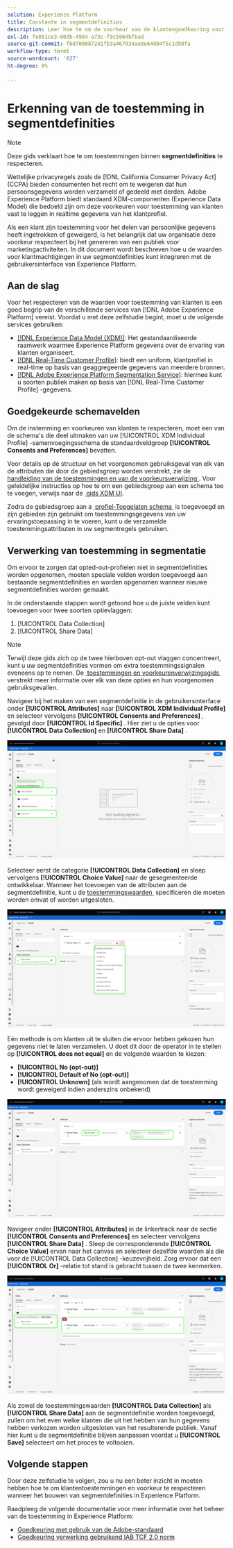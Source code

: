 ```yaml
---
solution: Experience Platform
title: Constante in segmentdefinities
description: Leer hoe te om de voorkeur van de klantengoedkeuring voor het verzamelen van persoonlijke gegevens en het delen in segmenteringsverrichtingen na te leven.
exl-id: fe851ce3-60db-4984-a73c-f9c5964bfbad
source-git-commit: f6d700087241fb3a467934ae8e64d04f5c1d98fa
workflow-type: tm+mt
source-wordcount: '627'
ht-degree: 0%

---
```


# Erkenning van de toestemming in segmentdefinities

>[!NOTE]
>
>Deze gids verklaart hoe te om toestemmingen binnen **segmentdefinities** te respecteren.

Wettelijke privacyregels zoals de [!DNL California Consumer Privacy Act] (CCPA) bieden consumenten het recht om te weigeren dat hun persoonsgegevens worden verzameld of gedeeld met derden. Adobe Experience Platform biedt standaard XDM-componenten (Experience Data Model) die bedoeld zijn om deze voorkeuren voor toestemming van klanten vast te leggen in realtime gegevens van het klantprofiel.

Als een klant zijn toestemming voor het delen van persoonlijke gegevens heeft ingetrokken of geweigerd, is het belangrijk dat uw organisatie deze voorkeur respecteert bij het genereren van een publiek voor marketingactiviteiten. In dit document wordt beschreven hoe u de waarden voor klantmachtigingen in uw segmentdefinities kunt integreren met de gebruikersinterface van Experience Platform.

## Aan de slag

Voor het respecteren van de waarden voor toestemming van klanten is een goed begrip van de verschillende services van [!DNL Adobe Experience Platform] vereist. Voordat u met deze zelfstudie begint, moet u de volgende services gebruiken:

* [[!DNL Experience Data Model (XDM)]](../../xdm/home.md): Het gestandaardiseerde raamwerk waarmee Experience Platform gegevens over de ervaring van klanten organiseert.
* [[!DNL Real-Time Customer Profile]](../../profile/home.md): biedt een uniform, klantprofiel in real-time op basis van geaggregeerde gegevens van meerdere bronnen.
* [[!DNL Adobe Experience Platform Segmentation Service]](../home.md): hiermee kunt u soorten publiek maken op basis van [!DNL Real-Time Customer Profile] -gegevens.

## Goedgekeurde schemavelden

Om de instemming en voorkeuren van klanten te respecteren, moet een van de schema&#39;s die deel uitmaken van uw [!UICONTROL XDM Individual Profile] -samenvoegingsschema de standaardveldgroep **[!UICONTROL Consents and Preferences]** bevatten.

Voor details op de structuur en het voorgenomen gebruiksgeval van elk van de attributen die door de gebiedsgroep worden verstrekt, zie de [&#x200B; handleiding van de toestemmingen en van de voorkeursverwijzing &#x200B;](../../xdm/field-groups/profile/consents.md). Voor geleidelijke instructies op hoe te om een gebiedsgroep aan een schema toe te voegen, verwijs naar de [&#x200B; gids XDM UI &#x200B;](../../xdm/ui/resources/schemas.md#add-field-groups).

Zodra de gebiedsgroep aan a [&#x200B; profiel-Toegelaten schema &#x200B;](../../xdm/ui/resources/schemas.md#profile) is toegevoegd en zijn gebieden zijn gebruikt om toestemmingsgegevens van uw ervaringstoepassing in te voeren, kunt u de verzamelde toestemmingsattributen in uw segmentregels gebruiken.

## Verwerking van toestemming in segmentatie

Om ervoor te zorgen dat opted-out-profielen niet in segmentdefinities worden opgenomen, moeten speciale velden worden toegevoegd aan bestaande segmentdefinities en worden opgenomen wanneer nieuwe segmentdefinities worden gemaakt.

In de onderstaande stappen wordt getoond hoe u de juiste velden kunt toevoegen voor twee soorten optievlaggen:

1. [!UICONTROL Data Collection]
1. [!UICONTROL Share Data]

>[!NOTE]
>
>Terwijl deze gids zich op de twee hierboven opt-out vlaggen concentreert, kunt u uw segmentdefinities vormen om extra toestemmingssignalen eveneens op te nemen. De [&#x200B; toestemmingen en voorkeurenverwijzingsgids &#x200B;](../../xdm/field-groups/profile/consents.md) verstrekt meer informatie over elk van deze opties en hun voorgenomen gebruiksgevallen.

Navigeer bij het maken van een segmentdefinitie in de gebruikersinterface onder **[!UICONTROL Attributes]** naar **[!UICONTROL XDM Individual Profile]** en selecteer vervolgens **[!UICONTROL Consents and Preferences]** , gevolgd door **[!UICONTROL Id Specific]** . Hier ziet u de opties voor **[!UICONTROL Data Collection]** en **[!UICONTROL Share Data]** .

![](../images/tutorials/opt-outs/consents.png)

Selecteer eerst de categorie **[!UICONTROL Data Collection]** en sleep vervolgens **[!UICONTROL Choice Value]** naar de gesegmenteerde ontwikkelaar. Wanneer het toevoegen van de attributen aan de segmentdefinitie, kunt u de [&#x200B; toestemmingswaarden &#x200B;](../../xdm/field-groups/profile/consents.md#choice-values) specificeren die moeten worden omvat of worden uitgesloten.

![](../images/tutorials/opt-outs/consent-values.png)

Eén methode is om klanten uit te sluiten die ervoor hebben gekozen hun gegevens niet te laten verzamelen. U doet dit door de operator in te stellen op **[!UICONTROL does not equal]** en de volgende waarden te kiezen:

* **[!UICONTROL No (opt-out)]**
* **[!UICONTROL Default of No (opt-out)]**
* **[!UICONTROL Unknown]** (als wordt aangenomen dat de toestemming wordt geweigerd indien anderszins onbekend)

![](../images/tutorials/opt-outs/collect.png)

Navigeer onder **[!UICONTROL Attributes]** in de linkertrack naar de sectie **[!UICONTROL Consents and Preferences]** en selecteer vervolgens **[!UICONTROL Share Data]** . Sleep de corresponderende **[!UICONTROL Choice Value]** ervan naar het canvas en selecteer dezelfde waarden als die voor de [!UICONTROL Data Collection] -keuzevrijheid. Zorg ervoor dat een **[!UICONTROL Or]** -relatie tot stand is gebracht tussen de twee kenmerken.

![](../images/tutorials/opt-outs/share.png)

Als zowel de toestemmingswaarden **[!UICONTROL Data Collection]** als **[!UICONTROL Share Data]** aan de segmentdefinitie worden toegevoegd, zullen om het even welke klanten die uit het hebben van hun gegevens hebben verkozen worden uitgesloten van het resulterende publiek. Vanaf hier kunt u de segmentdefinitie blijven aanpassen voordat u **[!UICONTROL Save]** selecteert om het proces te voltooien.

## Volgende stappen

Door deze zelfstudie te volgen, zou u nu een beter inzicht in moeten hebben hoe te om klantentoestemmingen en voorkeur te respecteren wanneer het bouwen van segmentdefinities in Experience Platform.

Raadpleeg de volgende documentatie voor meer informatie over het beheer van de toestemming in Experience Platform:

* [Goedkeuring met gebruik van de Adobe-standaard](../../landing/governance-privacy-security/consent/adobe/overview.md)
* [Goedkeuring verwerking gebruikend IAB TCF 2.0 norm](../../landing/governance-privacy-security/consent/iab/overview.md)